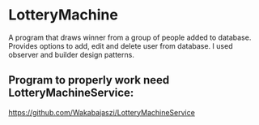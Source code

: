 # LotteryMachine

A program that draws winner from a group of people added to database. Provides options to add, edit and delete user from database. I used observer and builder design patterns.

## Program to properly work need LotteryMachineService: 
https://github.com/Wakabajaszi/LotteryMachineService
